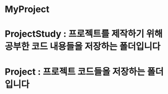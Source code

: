 # MyProject

# ProjectStudy : 프로젝트를 제작하기 위해 공부한 코드 내용들을 저장하는 폴더입니다

# Project : 프로젝트 코드들을 저장하는 폴더입니다
